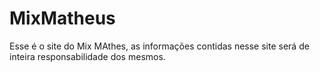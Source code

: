 # MixMatheus

Esse é o site do Mix MAthes, as informações contidas nesse site será de inteira responsabilidade dos mesmos.

